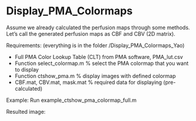 # Display_PMA_Colormaps

Assume we already calculated the perfusion maps through some methods. Let’s call the generated perfusion maps as CBF and CBV (2D matrix).

Requirements: (everything is in the folder /Display_PMA_Colormaps_Yao) 
- Full PMA Color Lookup Table (CLT) from PMA software, PMA_lut.csv
- Function select_colormap.m  % select the PMA colormap that you want to display 
- Function ctshow_pma.m       % display images with defined colormap
- CBF.mat, CBV.mat, mask.mat  % required data for displaying (pre-calculated)

Example:
Run example_ctshow_pma_colormap_full.m

Resulted image:
